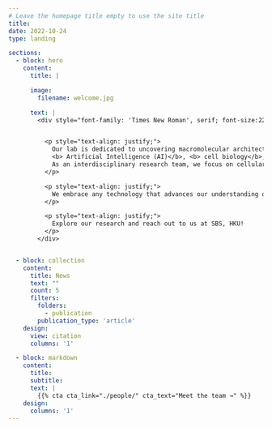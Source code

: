 ```yaml
---
# Leave the homepage title empty to use the site title
title:
date: 2022-10-24
type: landing

sections:
  - block: hero
    content:
      title: |

      image:
        filename: welcome.jpg

      text: |
        <div style="font-family: 'Times New Roman', serif; font-size:22px;">


          <p style="text-align: justify;">
            Our lab is dedicated to uncovering macromolecular architectures and elucidating their molecular mechanisms by integrating   
            <b> Artificial Intelligence (AI)</b>, <b> cell biology</b>, and <b>advanced cryo-electron microscopy (cryo-EM)</b>.
            As an interdisciplinary research team, we focus on cellular structural biology, particularly membrane remodeling processes and higher-order protein assemblies.
          </p>

          <p style="text-align: justify;">
            We embrace any technology that advances our understanding of cellular structures and are keen on developing novel cryo-EM methodologies when existing tools fall short.
          </p>

          <p style="text-align: justify;">
            Explore our research and reach out to us at SBS, HKU!
          </p>
        </div>


  - block: collection
    content:
      title: News
      text: ""
      count: 5
      filters:
        folders:
          - publication
        publication_type: 'article'
    design:
      view: citation
      columns: '1'

  - block: markdown
    content:
      title:
      subtitle:
      text: |
        {{% cta cta_link="./people/" cta_text="Meet the team →" %}}
    design:
      columns: '1'
---
```

